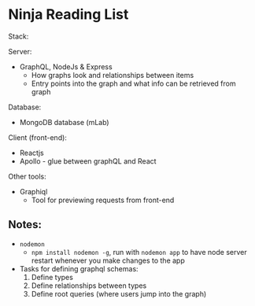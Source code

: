 # Ninja Reading List

Stack:

Server:

-   GraphQL, NodeJs & Express
    -   How graphs look and relationships between items
    -   Entry points into the graph and what info can be retrieved from graph

Database:

-   MongoDB database (mLab)

Client (front-end):

-   Reactjs
-   Apollo - glue between graphQL and React

Other tools:

-   Graphiql
    -   Tool for previewing requests from front-end

## Notes:

-   `nodemon`
    -   `npm install nodemon -g`, run with `nodemon app` to have node server restart whenever you make changes to the app
-   Tasks for defining graphql schemas:
    1. Define types
    1. Define relationships between types
    1. Define root queries (where users jump into the graph)
